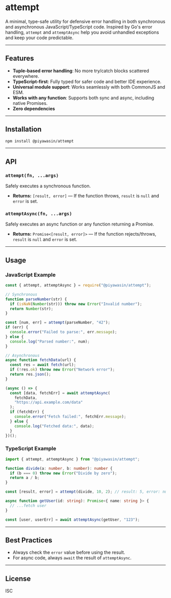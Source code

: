 # attempt

A minimal, type-safe utility for defensive error handling in both synchronous and asynchronous JavaScript/TypeScript code. Inspired by Go's error handling, `attempt` and `attemptAsync` help you avoid unhandled exceptions and keep your code predictable.

---

## Features

- **Tuple-based error handling**: No more try/catch blocks scattered everywhere.
- **TypeScript-first**: Fully typed for safer code and better IDE experience.
- **Universal module support**: Works seamlessly with both CommonJS and ESM.
- **Works with any function**: Supports both sync and async, including native Promises.
- **Zero dependencies**

---

## Installation

```sh
npm install @piyawasin/attempt
```

---

## API

### `attempt(fn, ...args)`

Safely executes a synchronous function.

- **Returns:** `[result, error]` — If the function throws, `result` is `null` and `error` is set.

### `attemptAsync(fn, ...args)`

Safely executes an async function or any function returning a Promise.

- **Returns:** `Promise<[result, error]>` — If the function rejects/throws, `result` is `null` and `error` is set.

---

## Usage

### JavaScript Example

```js
const { attempt, attemptAsync } = require("@piyawasin/attempt");

// Synchronous
function parseNumber(str) {
  if (isNaN(Number(str))) throw new Error("Invalid number");
  return Number(str);
}

const [num, err] = attempt(parseNumber, "42");
if (err) {
  console.error("Failed to parse:", err.message);
} else {
  console.log("Parsed number:", num);
}

// Asynchronous
async function fetchData(url) {
  const res = await fetch(url);
  if (!res.ok) throw new Error("Network error");
  return res.json();
}

(async () => {
  const [data, fetchErr] = await attemptAsync(
    fetchData,
    "https://api.example.com/data"
  );
  if (fetchErr) {
    console.error("Fetch failed:", fetchErr.message);
  } else {
    console.log("Fetched data:", data);
  }
})();
```

### TypeScript Example

```typescript
import { attempt, attemptAsync } from "@piyawasin/attempt";

function divide(a: number, b: number): number {
  if (b === 0) throw new Error("Divide by zero");
  return a / b;
}

const [result, error] = attempt(divide, 10, 2); // result: 5, error: null

async function getUser(id: string): Promise<{ name: string }> {
  // ...fetch user
}

const [user, userErr] = await attemptAsync(getUser, "123");
```

---

## Best Practices

- Always check the `error` value before using the result.
- For async code, always `await` the result of `attemptAsync`.

---

## License

ISC
